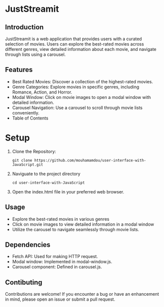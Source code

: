 # JustStreamit

## Introduction

JustStreamit is a web application that provides users with a curated selection of movies. Users can explore the best-rated movies across different genres,
view detailed information about each movie, and navigate through lists using a carousel.

## Features

- Best Rated Movies: Discover a collection of the highest-rated movies.
- Genre Categories: Explore movies in specific genres, including Romance, Action, and Horror.
- Modal Window: Click on movie images to open a modal window with detailed information.
- Carousel Navigation: Use a carousel to scroll through movie lists conveniently.
- Table of Contents

# Setup

1. Clone the Repository:

    ```
    git clone https://github.com/mouhamamdou/user-interface-with-JavaScript.git
    ```

2. Naviguate to the project directory

    ```
    cd user-interface-with-JavaScript
    ```

3. Open the index.html file in your preferred web browser.

## Usage

- Explore the best-rated movies in various genres
- Click on movie images to view detailed information in a modal window
- Utilize the carousel to navigate seamlessly through movie lists.

## Dependencies

- Fetch API: Used for making HTTP request.
- Modal window: Implemented in  modal-window.js.
- Carousel component: Defined in carousel.js.

## Contibuting

Contributions are welcome! If you encounter a bug or have an enhancement in mind, please open an issue or submit a pull request.
